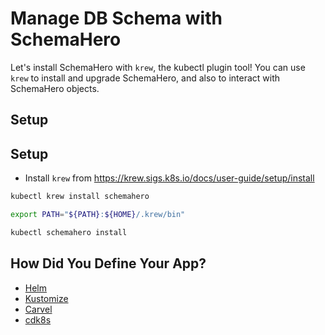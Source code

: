 # Manage DB Schema with SchemaHero

Let's install SchemaHero with `krew`, the kubectl plugin tool! You can use `krew` to install and upgrade SchemaHero, and also to interact with SchemaHero objects.

## Setup

## Setup

* Install `krew` from https://krew.sigs.k8s.io/docs/user-guide/setup/install

```bash
kubectl krew install schemahero

export PATH="${PATH}:${HOME}/.krew/bin"

kubectl schemahero install
```

## How Did You Define Your App?

* [Helm](schemahero-helm.md)
* [Kustomize](schemahero-kustomize.md)
* [Carvel](schemahero-carvel.md)
* [cdk8s](schemahero-cdk8s.md)